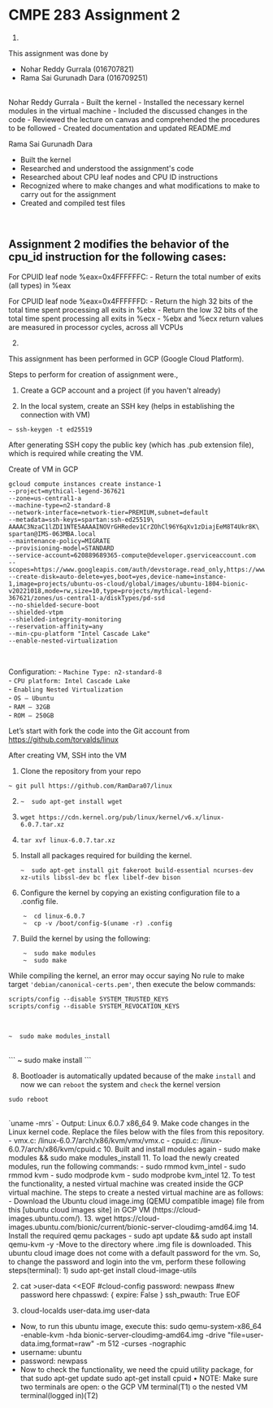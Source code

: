 # CMPE 283 Assignment 2

1.

This assignment was done by 

-	Nohar Reddy Gurrala (016707821)
-	Rama Sai Gurunadh Dara (016709251)
<br/>
Nohar Reddy Gurrala
-	Built the kernel
-	Installed the necessary kernel modules in the virtual machine
-	Included the discussed changes in the code
-	Reviewed the lecture on canvas and comprehended the procedures to be followed
-	Created documentation and updated README.md

Rama Sai Gurunadh Dara
-	Built the kernel
-	Researched and understood the assignment's code
-	Researched about CPU leaf nodes and CPU ID instructions
-	Recognized where to make changes and what modifications to make to carry out for the assignment
-	Created and compiled test files


<br />

## Assignment 2 modifies the behavior of the cpu_id instruction for the following cases:


For CPUID leaf node %eax=0x4FFFFFFC:
    -	Return the total number of exits (all types) in %eax


For CPUID leaf node %eax=0x4FFFFFFD:
    -	Return the high 32 bits of the total time spent processing all exits in %ebx
    -	Return the low 32 bits of the total time spent processing all exits in %ecx
    -	%ebx and %ecx return values are measured in processor cycles, across all VCPUs
 
 
 
2.

This assignment has been performed in GCP (Google Cloud Platform).

Steps to perform for creation of assignment were.,

1.	Create a GCP account and a project (if you haven't already)

2.	In the local system, create an SSH key (helps in establishing the connection with VM)

```
~ ssh-keygen -t ed25519
```

After generating SSH copy the public key (which has .pub extension file), which is required while creating the VM.

Create of VM in GCP

```
gcloud compute instances create instance-1 
--project=mythical-legend-367621 
--zone=us-central1-a 
--machine-type=n2-standard-8 
--network-interface=network-tier=PREMIUM,subnet=default 
--metadata=ssh-keys=spartan:ssh-ed25519\ AAAAC3NzaC1lZDI1NTE5AAAAINOVrGHRedev1CrZOhCl96Y6qXv1zDiajEeM8T4Ukr8K\ spartan@IMS-063MBA.local 
--maintenance-policy=MIGRATE 
--provisioning-model=STANDARD 
--service-account=620889689365-compute@developer.gserviceaccount.com 
--scopes=https://www.googleapis.com/auth/devstorage.read_only,https://www.googleapis.com/auth/logging.write,https://www.googleapis.com/auth/monitoring.write,https://www.googleapis.com/auth/servicecontrol,https://www.googleapis.com/auth/service.management.readonly,https://www.googleapis.com/auth/trace.append 
--create-disk=auto-delete=yes,boot=yes,device-name=instance-1,image=projects/ubuntu-os-cloud/global/images/ubuntu-1804-bionic-v20221018,mode=rw,size=10,type=projects/mythical-legend-367621/zones/us-central1-a/diskTypes/pd-ssd 
--no-shielded-secure-boot 
--shielded-vtpm 
--shielded-integrity-monitoring 
--reservation-affinity=any 
--min-cpu-platform "Intel Cascade Lake" 
--enable-nested-virtualization

```

<br />

Configuration:
    -	`Machine Type: n2-standard-8`
    <br />
    -	`CPU platform: Intel Cascade Lake`
    <br />
    -	`Enabling Nested Virtualization`
    <br />
    -  	`OS – Ubuntu`
    <br />
    -	`RAM – 32GB`
    <br />
    -	`ROM – 250GB`
<br />

Let’s start with fork the code into the Git account from https://github.com/torvalds/linux



After creating VM, SSH into the VM 

1.	Clone the repository from your repo

``` 
~ git pull https://github.com/RamDara07/linux
```

2.	``` ~  sudo apt-get install wget ```

3.	``` wget https://cdn.kernel.org/pub/linux/kernel/v6.x/linux-6.0.7.tar.xz ```

4.	`tar xvf linux-6.0.7.tar.xz`

5.	Install all packages required for building the kernel.
	```
	~  sudo apt-get install git fakeroot build-essential ncurses-dev xz-utils libssl-dev bc flex libelf-dev bison
	```
	
6.	Configure the kernel by copying an existing configuration file to a .config file.
```
	~  cd linux-6.0.7
	~  cp -v /boot/config-$(uname -r) .config
```
7.	Build the kernel by using the following:
```
	~  sudo make modules
	~  sudo make
```
While compiling the kernel, an error may occur saying No rule to make target `'debian/canonical-certs.pem'`, then execute the below commands:
```
scripts/config --disable SYSTEM_TRUSTED_KEYS
scripts/config --disable SYSTEM_REVOCATION_KEYS
```

<br />

```
~  sudo make modules_install
```
<br />
```
~ sudo make install
```
<br />

8.	Bootloader is automatically updated because of the make `install` and now we can `reboot` the system and `check` the kernel version
```
sudo reboot
```
<br />
	`uname -mrs`
-	Output: Linux 6.0.7 x86_64
9.	Make code changes in the Linux kernel code. Replace the files below with the files from this repository.
-	vmx.c: /linux-6.0.7/arch/x86/kvm/vmx/vmx.c
-	cpuid.c: /linux-6.0.7/arch/x86/kvm/cpuid.c
10.	Built and install modules again
-	sudo make modules && sudo make modules_install
11.	To load the newly created modules, run the following commands:
-	sudo rmmod kvm_intel
-	sudo rmmod kvm
-	sudo modprode kvm
-	sudo modprobe kvm_intel
12.	To test the functionality, a nested virtual machine was created inside the GCP virtual machine. The steps to create a nested virtual machine are as follows:
-	Download the Ubuntu cloud image.img (QEMU compatible image) file from this [ubuntu cloud images site] in GCP VM (https://cloud-images.ubuntu.com/).
13.	wget https://cloud-images.ubuntu.com/bionic/current/bionic-server-cloudimg-amd64.img
14.	Install the required qemu packages
	- sudo apt update && sudo apt install qemu-kvm -y
-Move to the directory where .img file is downloaded. This ubuntu cloud image does not come with a default password for the vm. So, to change the password and login into the vm, perform these following steps(terminal):
1)  sudo apt-get install cloud-image-utils

2)  cat >user-data <<EOF
    #cloud-config
    password: newpass #new password here
    chpasswd: { expire: False }
    ssh_pwauth: True
    EOF

3)  cloud-localds user-data.img user-data
-	Now, to run this ubuntu image, execute this:
sudo qemu-system-x86_64 -enable-kvm -hda bionic-server-cloudimg-amd64.img -drive "file=user-data.img,format=raw" -m 512 -curses -nographic
-	username: ubuntu
-	password: newpass
-	Now to check the functionality, we need the cpuid utility package, for that
sudo apt-get update
sudo apt-get install cpuid
•	NOTE: Make sure two terminals are open:
o	the GCP VM terminal(T1)
o	the nested VM terminal(logged in)(T2)

